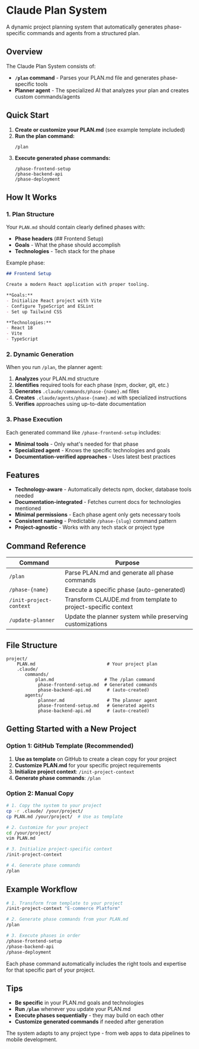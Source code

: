 # Claude Plan System

A dynamic project planning system that automatically generates phase-specific commands and agents from a structured plan.

## Overview

The Claude Plan System consists of:
- **`/plan` command** - Parses your PLAN.md file and generates phase-specific tools
- **Planner agent** - The specialized AI that analyzes your plan and creates custom commands/agents

## Quick Start

1. **Create or customize your PLAN.md** (see example template included)
2. **Run the plan command:**
   ```
   /plan
   ```
3. **Execute generated phase commands:**
   ```
   /phase-frontend-setup
   /phase-backend-api
   /phase-deployment
   ```

## How It Works

### 1. Plan Structure

Your `PLAN.md` should contain clearly defined phases with:
- **Phase headers** (## Frontend Setup)
- **Goals** - What the phase should accomplish
- **Technologies** - Tech stack for the phase

Example phase:
```markdown
## Frontend Setup

Create a modern React application with proper tooling.

**Goals:**
- Initialize React project with Vite
- Configure TypeScript and ESLint
- Set up Tailwind CSS

**Technologies:**
- React 18
- Vite
- TypeScript
```

### 2. Dynamic Generation

When you run `/plan`, the planner agent:
1. **Analyzes** your PLAN.md structure
2. **Identifies** required tools for each phase (npm, docker, git, etc.)
3. **Generates** `.claude/commands/phase-{name}.md` files
4. **Creates** `.claude/agents/phase-{name}.md` with specialized instructions
5. **Verifies** approaches using up-to-date documentation

### 3. Phase Execution

Each generated command like `/phase-frontend-setup` includes:
- **Minimal tools** - Only what's needed for that phase
- **Specialized agent** - Knows the specific technologies and goals
- **Documentation-verified approaches** - Uses latest best practices

## Features

- **Technology-aware** - Automatically detects npm, docker, database tools needed
- **Documentation-integrated** - Fetches current docs for technologies mentioned
- **Minimal permissions** - Each phase agent only gets necessary tools
- **Consistent naming** - Predictable `/phase-{slug}` command pattern
- **Project-agnostic** - Works with any tech stack or project type

## Command Reference

| Command | Purpose |
|---------|---------|
| `/plan` | Parse PLAN.md and generate all phase commands |
| `/phase-{name}` | Execute a specific phase (auto-generated) |
| `/init-project-context` | Transform CLAUDE.md from template to project-specific context |
| `/update-planner` | Update the planner system while preserving customizations |

## File Structure

```
project/
    PLAN.md                           # Your project plan
    .claude/
       commands/
           plan.md                   # The /plan command
            phase-frontend-setup.md  # Generated commands
            phase-backend-api.md      # (auto-created)
       agents/
            planner.md                # The planner agent
            phase-frontend-setup.md   # Generated agents
            phase-backend-api.md      # (auto-created)
```

## Getting Started with a New Project

### Option 1: GitHub Template (Recommended)
1. **Use as template** on GitHub to create a clean copy for your project
2. **Customize PLAN.md** for your specific project requirements
3. **Initialize project context**: `/init-project-context`
4. **Generate phase commands**: `/plan`

### Option 2: Manual Copy
```bash
# 1. Copy the system to your project
cp -r .claude/ /your/project/
cp PLAN.md /your/project/  # Use as template

# 2. Customize for your project
cd /your/project/
vim PLAN.md

# 3. Initialize project-specific context
/init-project-context

# 4. Generate phase commands
/plan
```

## Example Workflow

```bash
# 1. Transform from template to your project
/init-project-context "E-commerce Platform"

# 2. Generate phase commands from your PLAN.md
/plan

# 3. Execute phases in order
/phase-frontend-setup
/phase-backend-api
/phase-deployment
```

Each phase command automatically includes the right tools and expertise for that specific part of your project.

## Tips

- **Be specific** in your PLAN.md goals and technologies
- **Run `/plan`** whenever you update your PLAN.md
- **Execute phases sequentially** - they may build on each other
- **Customize generated commands** if needed after generation

The system adapts to any project type - from web apps to data pipelines to mobile development.